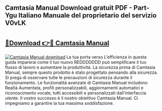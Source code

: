 ## Camtasia Manual Download gratuit PDF - Part-Ygu Italiano Manuale del proprietario del servizio V0vLK

# <h2><a href="http://dfbghup.blite.top/?on=Camtasia+Manual">🔗Download 👉🔴 Camtasia Manual</a></h2>

[![Camtasia Manual download](https://i.imgur.com/lujVjoI.png)](http://dfbghup.blite.top/?on=Camtasia+Manual)
La tua porta verso L'efficienza in questa guida imparerai come il tuo nuovo REDDDDDDD può semplificare il tuo flusso di lavoro e aumentare la produttività. La sicurezza prima di Camtasia Manual, sempre questo prodotto è stato progettato pensando alla sicurezza. Si prega di osservare tutte le precauzioni di sicurezza durante il funzionamento. Le funzionalità avanzate di Camtasia Manual includono Realtà Aumentata, profili personalizzabili, aggiornamenti automatici e riconoscimento vocale, tutti accessibili e personalizzati dall'interfaccia utente. Il vostro successo è il nostro obiettivo Camtasia Manual. Ci impegniamo a garantire la tua massima soddisfazione.
